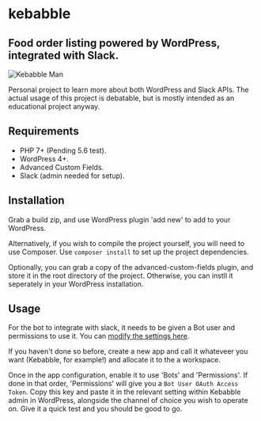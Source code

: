 # kebabble
## Food order listing powered by WordPress, integrated with Slack.

![Kebabble Man](https://www.soupbowl.io/wp-content/uploads/2018/04/kebabbleman.png)

Personal project to learn more about both WordPress and Slack APIs. The actual
usage of this project is debatable, but is mostly intended as an educational
project anyway.

## Requirements
* PHP 7+ (Pending 5.6 test).
* WordPress 4+.
* Advanced Custom Fields.
* Slack (admin needed for setup).

## Installation
Grab a build zip, and use WordPress plugin 'add new' to add to your WordPress.

Alternatively, if you wish to compile the project yourself, you will need to
use Composer. Use `composer install` to set up the project dependencies.

Optionally, you can grab a copy of the advanced-custom-fields plugin, and
store it in the root directory of the project. Otherwise, you can instll it
seperately in your WordPress installation.

## Usage
For the bot to integrate with slack, it needs to be given a Bot user and
permissions to use it. You can [modify the settings here][1].

If you haven't done so before, create a new app and call it whateveer you
want (Kebabble, for example!) and allocate it to the a workspace. 

Once in the app configuration, enable it to use 'Bots' and 'Permissions'.
If done in that order, 'Permissions' will give you a 
`Bot User OAuth Access Token`. Copy this key and paste it in the relevant
setting within Kebabble admin in WordPress, alongside the channel of choice
you wish to operate on. Give it a quick test and you should be good to go.



[1]: https://api.slack.com/apps
